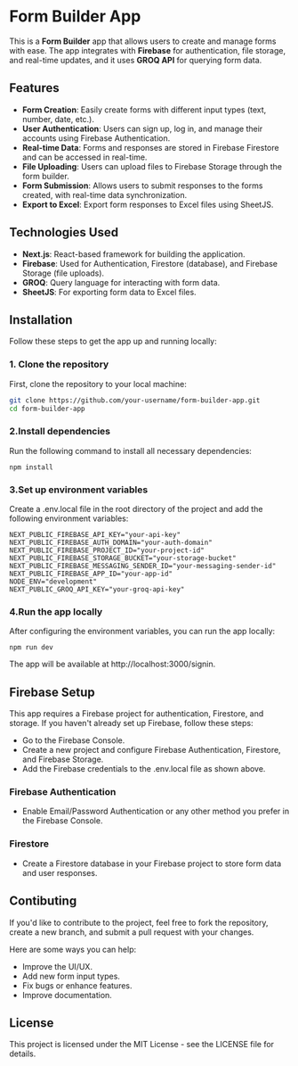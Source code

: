 # Form Builder App

This is a **Form Builder** app that allows users to create and manage forms with ease. The app integrates with **Firebase** for authentication, file storage, and real-time updates, and it uses **GROQ API** for querying form data.

## Features

- **Form Creation**: Easily create forms with different input types (text, number, date, etc.).
- **User Authentication**: Users can sign up, log in, and manage their accounts using Firebase Authentication.
- **Real-time Data**: Forms and responses are stored in Firebase Firestore and can be accessed in real-time.
- **File Uploading**: Users can upload files to Firebase Storage through the form builder.
- **Form Submission**: Allows users to submit responses to the forms created, with real-time data synchronization.
- **Export to Excel**: Export form responses to Excel files using SheetJS.

## Technologies Used

- **Next.js**: React-based framework for building the application.
- **Firebase**: Used for Authentication, Firestore (database), and Firebase Storage (file uploads).
- **GROQ**: Query language for interacting with form data.
- **SheetJS**: For exporting form data to Excel files.

## Installation

Follow these steps to get the app up and running locally:

### 1. Clone the repository

First, clone the repository to your local machine:

```bash
git clone https://github.com/your-username/form-builder-app.git
cd form-builder-app
```

### 2.Install dependencies

Run the following command to install all necessary dependencies:

```
npm install
```

### 3.Set up environment variables

Create a .env.local file in the root directory of the project and add the following environment variables:

```
NEXT_PUBLIC_FIREBASE_API_KEY="your-api-key"
NEXT_PUBLIC_FIREBASE_AUTH_DOMAIN="your-auth-domain"
NEXT_PUBLIC_FIREBASE_PROJECT_ID="your-project-id"
NEXT_PUBLIC_FIREBASE_STORAGE_BUCKET="your-storage-bucket"
NEXT_PUBLIC_FIREBASE_MESSAGING_SENDER_ID="your-messaging-sender-id"
NEXT_PUBLIC_FIREBASE_APP_ID="your-app-id"
NODE_ENV="development"
NEXT_PUBLIC_GROQ_API_KEY="your-groq-api-key"

```

### 4.Run the app locally

After configuring the environment variables, you can run the app locally:
```
npm run dev

```
The app will be available at http://localhost:3000/signin.

## Firebase Setup

This app requires a Firebase project for authentication, Firestore, and storage. If you haven't already set up Firebase, follow these steps:

- Go to the Firebase Console.
- Create a new project and configure Firebase Authentication, Firestore, and Firebase Storage.
- Add the Firebase credentials to the .env.local file as shown above.

### Firebase Authentication
- Enable Email/Password Authentication or any other method you prefer in the Firebase Console.

### Firestore
- Create a Firestore database in your Firebase project to store form data and user responses.

## Contibuting
If you'd like to contribute to the project, feel free to fork the repository, create a new branch, and submit a pull request with your changes.

Here are some ways you can help:

- Improve the UI/UX.
- Add new form input types.
- Fix bugs or enhance features.
- Improve documentation.

## License
This project is licensed under the MIT License - see the LICENSE file for details.